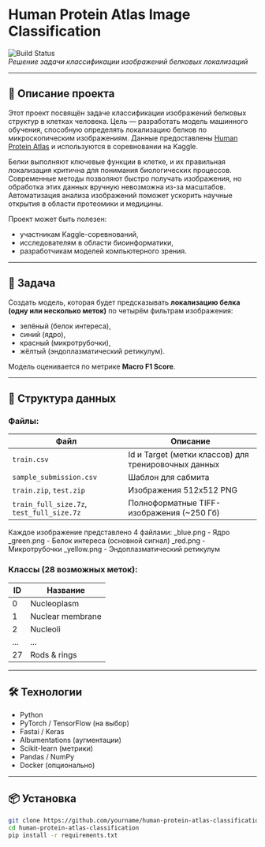 # Human Protein Atlas Image Classification

![Build Status](https://www.kaggle.com/competitions/human-protein-atlas-image-classification/overview)  
*Решение задачи классификации изображений белковых локализаций*

---

## 📌 Описание проекта

Этот проект посвящён задаче классификации изображений белковых структур в клетках человека. Цель — разработать модель машинного обучения, способную определять локализацию белков по микроскопическим изображениям. Данные предоставлены [Human Protein Atlas](https://www.proteinatlas.org/ ) и используются в соревновании на Kaggle.

Белки выполняют ключевые функции в клетке, и их правильная локализация критична для понимания биологических процессов. Современные методы позволяют быстро получать изображения, но обработка этих данных вручную невозможна из-за масштабов. Автоматизация анализа изображений поможет ускорить научные открытия в области протеомики и медицины.

Проект может быть полезен:
- участникам Kaggle-соревнований,
- исследователям в области биоинформатики,
- разработчикам моделей компьютерного зрения.

---

## 🧬 Задача

Создать модель, которая будет предсказывать **локализацию белка (одну или несколько меток)** по четырём фильтрам изображения:
- зелёный (белок интереса),
- синий (ядро),
- красный (микротрубочки),
- жёлтый (эндоплазматический ретикулум).

Модель оценивается по метрике **Macro F1 Score**.

---

## 📁 Структура данных

### Файлы:
| Файл | Описание |
|------|----------|
| `train.csv` | Id и Target (метки классов) для тренировочных данных |
| `sample_submission.csv` | Шаблон для сабмита |
| `train.zip`, `test.zip` | Изображения 512x512 PNG |
| `train_full_size.7z`, `test_full_size.7z` | Полноформатные TIFF-изображения (~250 Гб) |

Каждое изображение представлено 4 файлами:
<filename>_blue.png - Ядро
<filename>_green.png - Белок интереса (основной сигнал)
<filename>_red.png - Микротрубочки
<filename>_yellow.png - Эндоплазматический ретикулум
### Классы (28 возможных меток):

| ID | Название |
|----|----------|
| 0  | Nucleoplasm |
| 1  | Nuclear membrane |
| 2  | Nucleoli |
| ...| ... |
| 27 | Rods & rings |

---

## 🛠️ Технологии

- Python
- PyTorch / TensorFlow (на выбор)
- Fastai / Keras
- Albumentations (аугментации)
- Scikit-learn (метрики)
- Pandas / NumPy
- Docker (опционально)

---

## 📦 Установка

```bash
git clone https://github.com/yourname/human-protein-atlas-classification.git 
cd human-protein-atlas-classification
pip install -r requirements.txt
